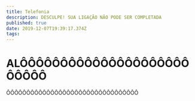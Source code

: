 ```yaml
---
title: Telefonia
description: DESCULPE! SUA LIGAÇÃO NÃO PODE SER COMPLETADA
published: true
date: 2019-12-07T19:39:17.374Z
tags: 
---
```


# ALÔÔÔÔÔÔÔÔÔÔÔÔÔÔÔÔÔÔÔÔÔÔÔÔÔÔ
ÔÔÔÔÔÔÔÔÔÔÔÔÔÔÔÔÔÔÔÔÔÔÔÔÔÔÔÔÔÔÔÔÔ
